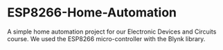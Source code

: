 # ESP8266-Home-Automation
A simple home automation project for our Electronic Devices and Circuits course. We used the ESP8266 micro-controller with the Blynk library.

